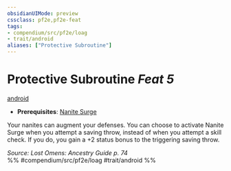 ```yaml
---
obsidianUIMode: preview
cssclass: pf2e,pf2e-feat
tags:
- compendium/src/pf2e/loag
- trait/android
aliases: ["Protective Subroutine"]
---
```

# Protective Subroutine  *Feat 5*  
[android](android-loag.md "Android Ancestry & Heritage Trait")  

- **Prerequisites**: [Nanite Surge](nanite-surge-loag.md)

Your nanites can augment your defenses. You can choose to activate Nanite Surge when you attempt a saving throw, instead of when you attempt a skill check. If you do, you gain a +2 status bonus to the triggering saving throw.

*Source: Lost Omens: Ancestry Guide p. 74*  
%% #compendium/src/pf2e/loag #trait/android %%